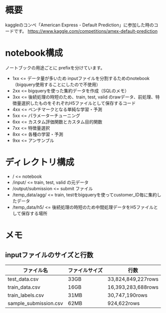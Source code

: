 # 概要

kaggleのコンペ「American Express - Default Prediction」に参加した時のコードです。
https://www.kaggle.com/competitions/amex-default-prediction

# notebook構成
ノートブックの用途ごとに prefixを分けています。

- 1xx <= データ量が多いため inputファイルを分割するためのnotebook（bigquery使用することにしたので不使用）
- 2xx <= bigqueryを使った集約データを作成（SQLのメモ）
- 3xx <= 後続処理の時短のため、train, test, valid のrawデータ、前処理、特徴量選択したものをそれぞれH5ファイルとして保存するコード
- 4xx <= ベンチマークとなる単純な学習・予測
- 5xx <= パラメーターチューニング
- 6xx <= カスタム評価関数とカスタム目的関数
- 7xx <= 特徴量選択
- 8xx <= 各種の学習・予測
- 9xx <= アンサンブル


# ディレクトリ構成
- / <= notebook
- /input/ <= train, test, valid の元データ
- /output/submission <= submit ファイル
- /temp_data/agg/ <= train, testをbigqueryを使ってcustomer_ID毎に集約したデータ
- /temp_data/h5/ <= 後続処理の時短のため中間処理データをH5ファイルとして保存する場所


# メモ

## inputファイルのサイズと行数

| ファイル名 | ファイルサイズ | 行数 |
| --- | --- | --- | 
| test_data.csv | 33GB | 33,824,849,227rows | 
| train_data.csv | 16GB | 16,393,283,688rows | 
| train_labels.csv | 31MB | 30,747,190rows | 
| sample_submission.csv | 62MB | 924,622rows | 

